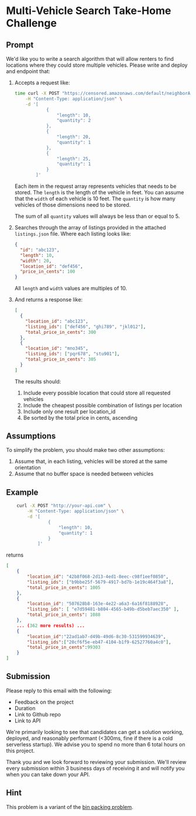 # Multi-Vehicle Search Take-Home Challenge

## Prompt

We'd like you to write a search algorithm that will allow renters to find locations where they could store multiple vehicles. Please write and deploy and endpoint that:

1. Accepts a request like:

   ```bash
   time curl -X POST "https://censored.amazonaws.com/default/neighborAssessmentLambda" \
       -H "Content-Type: application/json" \
       -d '[
               {
                   "length": 10,
                   "quantity": 2
               },
               {
                   "length": 20,
                   "quantity": 1
               },
               {
                   "length": 25,
                   "quantity": 1
               }
           ]'
   ```

   Each item in the request array represents vehicles that needs to be stored. The `length` is the length of the vehicle in feet. You can assume that the `width` of each vehicle is 10 feet. The `quantity` is how many vehicles of those dimensions need to be stored.

   The sum of all `quantity` values will always be less than or equal to 5.

1. Searches through the array of listings provided in the attached `listings.json` file. Where each listing looks like:

   ```json
   {
     "id": "abc123",
     "length": 10,
     "width": 20,
     "location_id": "def456",
     "price_in_cents": 100
   }
   ```

   All `length` and `width` values are multiples of 10.

1. And returns a response like:
   ```json
   [
     {
       "location_id": "abc123",
       "listing_ids": ["def456", "ghi789", "jkl012"],
       "total_price_in_cents": 300
     },
     {
       "location_id": "mno345",
       "listing_ids": ["pqr678", "stu901"],
       "total_price_in_cents": 305
     }
   ]
   ```
   The results should:
   1. Include every possible location that could store all requested vehicles
   1. Include the cheapest possible combination of listings per location
   1. Include only one result per location_id
   1. Be sorted by the total price in cents, ascending

## Assumptions

To simplify the problem, you should make two other assumptions:

1. Assume that, in each listing, vehicles will be stored at the same orientation
1. Assume that no buffer space is needed between vehicles

## Example

```bash
    curl -X POST "http://your-api.com" \
        -H "Content-Type: application/json" \
        -d '[
                {
                    "length": 10,
                    "quantity": 1
                }
            ]'
```

returns

```json
[
    {
        "location_id": "42b8f068-2d13-4ed1-8eec-c98f1eef0850",
        "listing_ids": ["b9bbe25f-5679-4917-bd7b-1e19c464f3a8"],
        "total_price_in_cents": 1005
    },
    {
        "location_id": "507628b8-163e-4e22-a6a3-6a16f8188928",
        "listing_ids": [ "e7d59481-b804-4565-b49b-d5beb7aec350" ],
        "total_price_in_cents": 1088
    },
    ... (362 more results) ...
    {
        "location_id":"22ad1ab7-d49b-49d6-8c30-531599934639",
        "listing_ids":["20cf6f5e-eb47-4104-b1f9-62527760a4c0"],
        "total_price_in_cents":99303
    }
]
```

## Submission

Please reply to this email with the following:

- Feedback on the project
- Duration
- Link to Github repo
- Link to API

We're primarily looking to see that candidates can get a solution working, deployed, and reasonably performant (<300ms, fine if there is a cold serverless startup). We advise you to spend no more than 6 total hours on this project.

Thank you and we look forward to reviewing your submission. We'll review every submission within 3 business days of receiving it and will notify you when you can take down your API.

## Hint

This problem is a variant of the [bin packing problem](https://en.wikipedia.org/wiki/Bin_packing_problem).
